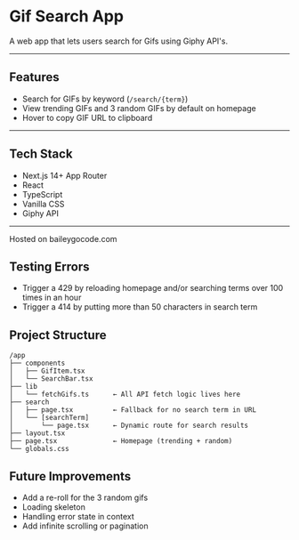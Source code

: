 # Gif Search App

A web app that lets users search for Gifs using Giphy API's.

---

## Features

- Search for GIFs by keyword (`/search/{term}`)
- View trending GIFs and 3 random GIFs by default on homepage
- Hover to copy GIF URL to clipboard

---

## Tech Stack

- Next.js 14+ App Router  
- React
- TypeScript  
- Vanilla CSS  
- Giphy API

---

Hosted on baileygocode.com

## Testing Errors
- Trigger a 429 by reloading homepage and/or searching terms over 100 times in an hour
- Trigger a 414 by putting more than 50 characters in search term

## Project Structure
```
/app
├── components
│   ├── GifItem.tsx
│   └── SearchBar.tsx
├── lib
│   └── fetchGifs.ts      ← All API fetch logic lives here
├── search
│   ├── page.tsx          ← Fallback for no search term in URL
│   └── [searchTerm]
│       └── page.tsx      ← Dynamic route for search results
├── layout.tsx
├── page.tsx              ← Homepage (trending + random)
└── globals.css
```
## Future Improvements
- Add a re-roll for the 3 random gifs
- Loading skeleton
- Handling error state in context
- Add infinite scrolling or pagination
